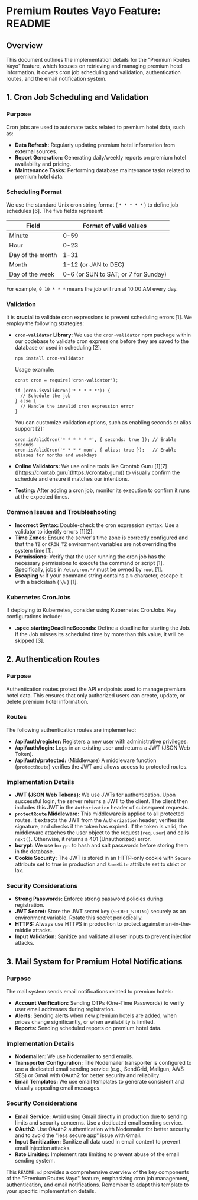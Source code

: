 # Premium Routes Vayo Feature: README

## Overview

This document outlines the implementation details for the "Premium Routes Vayo" feature, which focuses on retrieving and managing premium hotel information. It covers cron job scheduling and validation, authentication routes, and the email notification system.

## 1. Cron Job Scheduling and Validation

### Purpose

Cron jobs are used to automate tasks related to premium hotel data, such as:

- **Data Refresh:** Regularly updating premium hotel information from external sources.
- **Report Generation:** Generating daily/weekly reports on premium hotel availability and pricing.
- **Maintenance Tasks:** Performing database maintenance tasks related to premium hotel data.

### Scheduling Format

We use the standard Unix cron string format ( `* * * * *` ) to define job schedules [6]. The five fields represent:

| Field            | Format of valid values               |
| ---------------- | ------------------------------------ |
| Minute           | 0-59                                 |
| Hour             | 0-23                                 |
| Day of the month | 1-31                                 |
| Month            | 1-12 (or JAN to DEC)                 |
| Day of the week  | 0-6 (or SUN to SAT; or 7 for Sunday) |

For example, `0 10 * * *` means the job will run at 10:00 AM every day.

### Validation

It is **crucial** to validate cron expressions to prevent scheduling errors [1]. We employ the following strategies:

- **`cron-validator` Library:** We use the `cron-validator` npm package within our codebase to validate cron expressions before they are saved to the database or used in scheduling [2].

  ```
  npm install cron-validator
  ```

  Usage example:

  ```
  const cron = require('cron-validator');

  if (cron.isValidCron('* * * * *')) {
    // Schedule the job
  } else {
    // Handle the invalid cron expression error
  }
  ```

  You can customize validation options, such as enabling seconds or alias support [2]:

  ```
  cron.isValidCron('* * * * * *', { seconds: true }); // Enable seconds
  cron.isValidCron('* * * * mon', { alias: true });   // Enable aliases for months and weekdays
  ```

- **Online Validators:** We use online tools like Crontab Guru [1][7] ([https://crontab.guru](https://crontab.guru)) to visually confirm the schedule and ensure it matches our intentions.
- **Testing:** After adding a cron job, monitor its execution to confirm it runs at the expected times.

### Common Issues and Troubleshooting

- **Incorrect Syntax:** Double-check the cron expression syntax. Use a validator to identify errors [1][2].
- **Time Zones:** Ensure the server's time zone is correctly configured and that the `TZ` or `CRON_TZ` environment variables are not overriding the system time [1].
- **Permissions:** Verify that the user running the cron job has the necessary permissions to execute the command or script [1]. Specifically, jobs in `/etc/cron.*/` must be owned by `root` [1].
- **Escaping `%`:** If your command string contains a `%` character, escape it with a backslash ( `\%` ) [1].

### Kubernetes CronJobs

If deploying to Kubernetes, consider using Kubernetes CronJobs. Key configurations include:

- **.spec.startingDeadlineSeconds:** Define a deadline for starting the Job. If the Job misses its scheduled time by more than this value, it will be skipped [3].

## 2. Authentication Routes

### Purpose

Authentication routes protect the API endpoints used to manage premium hotel data. This ensures that only authorized users can create, update, or delete premium hotel information.

### Routes

The following authentication routes are implemented:

- **/api/auth/register:** Registers a new user with administrative privileges.
- **/api/auth/login:** Logs in an existing user and returns a JWT (JSON Web Token).
- **/api/auth/protected:** (Middleware) A middleware function (`protectRoute`) verifies the JWT and allows access to protected routes.

### Implementation Details

- **JWT (JSON Web Tokens):** We use JWTs for authentication. Upon successful login, the server returns a JWT to the client. The client then includes this JWT in the `Authorization` header of subsequent requests.
- **`protectRoute` Middleware:** This middleware is applied to all protected routes. It extracts the JWT from the `Authorization` header, verifies its signature, and checks if the token has expired. If the token is valid, the middleware attaches the user object to the request (`req.user`) and calls `next()`. Otherwise, it returns a 401 (Unauthorized) error.
- **bcrypt:** We use `bcrypt` to hash and salt passwords before storing them in the database.
- **Cookie Security:** The JWT is stored in an HTTP-only cookie with `Secure` attribute set to true in production and `SameSite` attribute set to strict or lax.

### Security Considerations

- **Strong Passwords:** Enforce strong password policies during registration.
- **JWT Secret:** Store the JWT secret key (`SECRET_STRING`) securely as an environment variable. Rotate this secret periodically.
- **HTTPS:** Always use HTTPS in production to protect against man-in-the-middle attacks.
- **Input Validation:** Sanitize and validate all user inputs to prevent injection attacks.

## 3. Mail System for Premium Hotel Notifications

### Purpose

The mail system sends email notifications related to premium hotels:

- **Account Verification:** Sending OTPs (One-Time Passwords) to verify user email addresses during registration.
- **Alerts:** Sending alerts when new premium hotels are added, when prices change significantly, or when availability is limited.
- **Reports:** Sending scheduled reports on premium hotel data.

### Implementation Details

- **Nodemailer:** We use Nodemailer to send emails.
- **Transporter Configuration:** The Nodemailer transporter is configured to use a dedicated email sending service (e.g., SendGrid, Mailgun, AWS SES) or Gmail with OAuth2 for better security and reliability.
- **Email Templates:** We use email templates to generate consistent and visually appealing email messages.

### Security Considerations

- **Email Service:** Avoid using Gmail directly in production due to sending limits and security concerns. Use a dedicated email sending service.
- **OAuth2:** Use OAuth2 authentication with Nodemailer for better security and to avoid the "less secure app" issue with Gmail.
- **Input Sanitization:** Sanitize all data used in email content to prevent email injection attacks.
- **Rate Limiting:** Implement rate limiting to prevent abuse of the email sending system.

This `README.md` provides a comprehensive overview of the key components of the "Premium Routes Vayo" feature, emphasizing cron job management, authentication, and email notifications. Remember to adapt this template to your specific implementation details.
